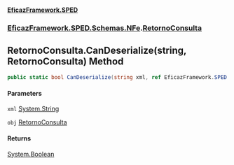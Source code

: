 #### [EficazFramework.SPED](EficazFrameworkSPED.md 'EficazFramework SPED')
### [EficazFramework.SPED.Schemas.NFe](EficazFramework.SPED.Schemas.NFe.md 'EficazFramework.SPED.Schemas.NFe').[RetornoConsulta](EficazFramework.SPED.Schemas.NFe/RetornoConsulta.md 'EficazFramework.SPED.Schemas.NFe.RetornoConsulta')

## RetornoConsulta.CanDeserialize(string, RetornoConsulta) Method

```csharp
public static bool CanDeserialize(string xml, ref EficazFramework.SPED.Schemas.NFe.RetornoConsulta obj);
```
#### Parameters

<a name='EficazFramework.SPED.Schemas.NFe.RetornoConsulta.CanDeserialize(string,EficazFramework.SPED.Schemas.NFe.RetornoConsulta).xml'></a>

`xml` [System.String](https://docs.microsoft.com/en-us/dotnet/api/System.String 'System.String')

<a name='EficazFramework.SPED.Schemas.NFe.RetornoConsulta.CanDeserialize(string,EficazFramework.SPED.Schemas.NFe.RetornoConsulta).obj'></a>

`obj` [RetornoConsulta](EficazFramework.SPED.Schemas.NFe/RetornoConsulta.md 'EficazFramework.SPED.Schemas.NFe.RetornoConsulta')

#### Returns
[System.Boolean](https://docs.microsoft.com/en-us/dotnet/api/System.Boolean 'System.Boolean')